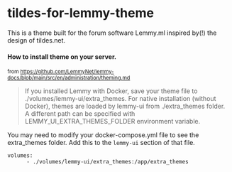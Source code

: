 # tildes-for-lemmy-theme
This is a theme built for the forum software Lemmy.ml inspired by(!) the design of tildes.net. 

#### How to install theme on your server.
<sub>from https://github.com/LemmyNet/lemmy-docs/blob/main/src/en/administration/theming.md</sub>

> If you installed Lemmy with Docker, save your theme file to ./volumes/lemmy-ui/extra_themes. For native installation (without Docker), themes are loaded by lemmy-ui from ./extra_themes folder. A different path can be specified with LEMMY_UI_EXTRA_THEMES_FOLDER environment variable.

You may need to modify your docker-compose.yml file to see the extra_themes folder. Add this to the `lemmy-ui` section of that file. 

```
volumes:
      - ./volumes/lemmy-ui/extra_themes:/app/extra_themes
 ```
